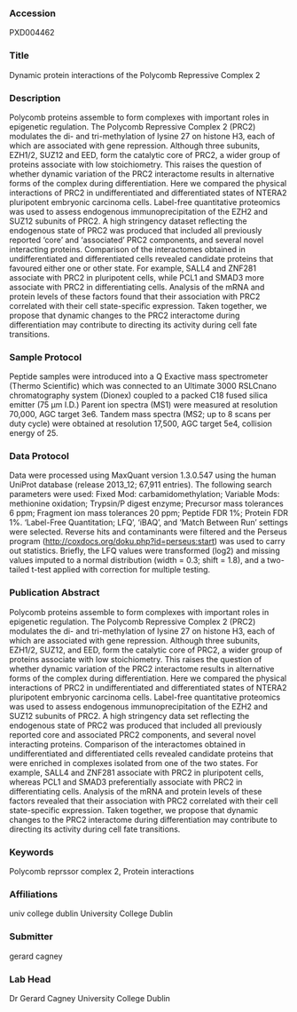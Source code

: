 ### Accession
PXD004462

### Title
Dynamic protein interactions of the Polycomb Repressive Complex 2

### Description
Polycomb proteins assemble to form complexes with important roles in epigenetic regulation. The Polycomb Repressive Complex 2 (PRC2) modulates the di- and tri-methylation of lysine 27 on histone H3, each of which are associated with gene repression. Although three subunits, EZH1/2, SUZ12 and EED, form the catalytic core of PRC2, a wider group of proteins associate with low stoichiometry. This raises the question of whether dynamic variation of the PRC2 interactome results in alternative forms of the complex during differentiation. Here we compared the physical interactions of PRC2 in undifferentiated and differentiated states of NTERA2 pluripotent embryonic carcinoma cells. Label-free quantitative proteomics was used to assess endogenous immunoprecipitation of the EZH2 and SUZ12 subunits of PRC2. A high stringency dataset reflecting the endogenous state of PRC2 was produced that included all previously reported ‘core’ and ‘associated’ PRC2 components, and several novel interacting proteins. Comparison of the interactomes obtained in undifferentiated and differentiated cells revealed candidate proteins that favoured either one or other state. For example, SALL4 and ZNF281 associate with PRC2 in pluripotent cells, while PCL1 and SMAD3 more associate with PRC2 in differentiating cells. Analysis of the mRNA and protein levels of these factors found that their association with PRC2 correlated with their cell state-specific expression. Taken together, we propose that dynamic changes to the PRC2 interactome during differentiation may contribute to directing its activity during cell fate transitions.

### Sample Protocol
Peptide samples were introduced into a Q Exactive mass spectrometer (Thermo Scientific) which was connected to an Ultimate 3000 RSLCnano chromatography system (Dionex) coupled to a packed C18 fused silica emitter (75 μm I.D.) Parent ion spectra (MS1) were measured at resolution 70,000, AGC target 3e6. Tandem mass spectra (MS2; up to 8 scans per duty cycle) were obtained at resolution 17,500, AGC target 5e4, collision energy of 25.

### Data Protocol
Data were processed using MaxQuant version 1.3.0.547 using the human UniProt database (release 2013_12; 67,911 entries). The following search parameters were used: Fixed Mod: carbamidomethylation; Variable Mods: methionine oxidation; Trypsin/P digest enzyme; Precursor mass tolerances 6 ppm; Fragment ion mass tolerances 20 ppm; Peptide FDR 1%; Protein FDR 1%. ‘Label-Free Quantitation; LFQ’, ‘iBAQ’, and ‘Match Between Run’ settings were selected. Reverse hits and contaminants were filtered and the Perseus program (http://coxdocs.org/doku.php?id=perseus:start) was used to carry out statistics. Briefly, the LFQ values were transformed (log2) and missing values imputed to a normal distribution (width = 0.3; shift = 1.8), and a two-tailed t-test applied with correction for multiple testing.

### Publication Abstract
Polycomb proteins assemble to form complexes with important roles in epigenetic regulation. The Polycomb Repressive Complex 2 (PRC2) modulates the di- and tri-methylation of lysine 27 on histone H3, each of which are associated with gene repression. Although three subunits, EZH1/2, SUZ12, and EED, form the catalytic core of PRC2, a wider group of proteins associate with low stoichiometry. This raises the question of whether dynamic variation of the PRC2 interactome results in alternative forms of the complex during differentiation. Here we compared the physical interactions of PRC2 in undifferentiated and differentiated states of NTERA2 pluripotent embryonic carcinoma cells. Label-free quantitative proteomics was used to assess endogenous immunoprecipitation of the EZH2 and SUZ12 subunits of PRC2. A high stringency data set reflecting the endogenous state of PRC2 was produced that included all previously reported core and associated PRC2 components, and several novel interacting proteins. Comparison of the interactomes obtained in undifferentiated and differentiated cells revealed candidate proteins that were enriched in complexes isolated from one of the two states. For example, SALL4 and ZNF281 associate with PRC2 in pluripotent cells, whereas PCL1 and SMAD3 preferentially associate with PRC2 in differentiating cells. Analysis of the mRNA and protein levels of these factors revealed that their association with PRC2 correlated with their cell state-specific expression. Taken together, we propose that dynamic changes to the PRC2 interactome during differentiation may contribute to directing its activity during cell fate transitions.

### Keywords
Polycomb reprssor complex 2, Protein interactions

### Affiliations
univ college dublin
University College Dublin

### Submitter
gerard cagney

### Lab Head
Dr Gerard Cagney
University College Dublin


